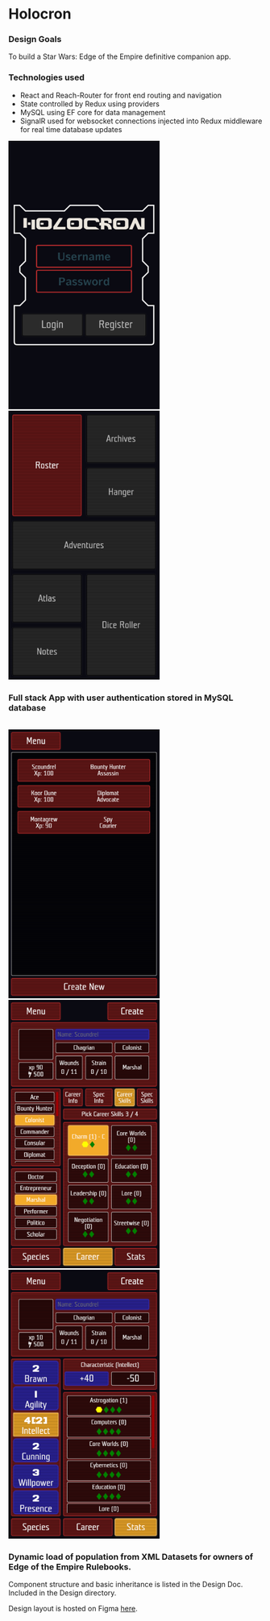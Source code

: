 # Holocron

### Design Goals

To build a Star Wars: Edge of the Empire definitive companion app.

### Technologies used
* React and Reach-Router for front end routing and navigation
* State controlled by Redux using providers
* MySQL using EF core for data management
* SignalR used for websocket connections injected into Redux middleware for real time database updates


<img src="https://github.com/FluentZap/Holocron/blob/master/Readme/Login.png?raw=true" width="300px" />
<img src="https://github.com/FluentZap/Holocron/blob/master/Readme/MainMenu.png?raw=true" width="300px" />
<br>

### Full stack App with user authentication stored in MySQL database

<br>
<img src="https://github.com/FluentZap/Holocron/blob/master/Readme/CreatorList.png?raw=true" width="300px" />
<img src="https://github.com/FluentZap/Holocron/blob/master/Readme/CreatorCareer.png?raw=true" width="300px" />
<img src="https://github.com/FluentZap/Holocron/blob/master/Readme/CreatorStats.png?raw=true" width="300px" />
<br>

### Dynamic load of population from XML Datasets for owners of Edge of the Empire Rulebooks.


Component structure and basic inheritance is listed in the Design Doc. Included in the Design directory.

Design layout is hosted on Figma [here](https://www.figma.com/file/uwnqrM2dj6LoUMcIHa9m8G/Untitled?node-id=0%3A1).
